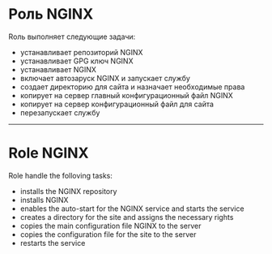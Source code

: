 # Роль NGINX 

Rоль выполняет следующие задачи:

- устанавливает репозиторий NGINX
- устанавливает GPG ключ NGINX
- устанавливает NGINX
- включает автозаруск NGINX и запускает службу
- создает директорию для сайта и назначает необходимые права 
- копирует на сервер главный конфигурационный файл NGINX
- копирует на сервер конфигурационный файл для сайта
- перезапускает службу


---

# Role NGINX

Role handle the folloving tasks:

- installs the NGINX repository
- installs NGINX
- enables the auto-start for the NGINX service and starts the service
- сreates a directory for the site and assigns the necessary rights
- copies the main configuration file NGINX to the server
- copies the configuration file for the site to the server
- restarts the service
